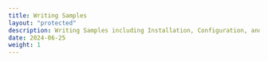 ```yaml
---
title: Writing Samples
layout: "protected"
description: Writing Samples including Installation, Configuration, and Administrator guides, as well as Release Notes and a Style Guide for software products.
date: 2024-06-25
weight: 1
---
```

